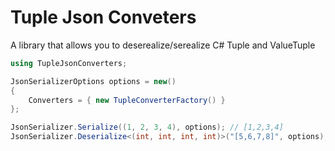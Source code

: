 # Tuple Json Conveters
A library that allows you to deserealize/serealize C# Tuple and ValueTuple

```cs
using TupleJsonConverters;

JsonSerializerOptions options = new()
{
    Converters = { new TupleConverterFactory() }
};

JsonSerializer.Serialize((1, 2, 3, 4), options); // [1,2,3,4]
JsonSerializer.Deserialize<(int, int, int, int)>("[5,6,7,8]", options); //ValueTuple<int, int, int, int>(5, 6, 7, 8);
```
